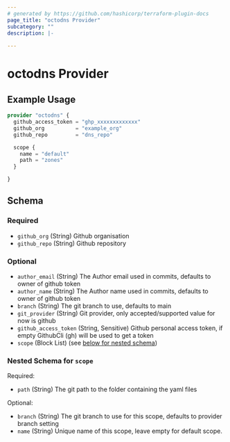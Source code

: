 ```yaml
---
# generated by https://github.com/hashicorp/terraform-plugin-docs
page_title: "octodns Provider"
subcategory: ""
description: |-
  
---
```


# octodns Provider



## Example Usage

```terraform
provider "octodns" {
  github_access_token = "ghp_xxxxxxxxxxxxx"
  github_org          = "example_org"
  github_repo         = "dns_repo"

  scope {
    name = "default"
    path = "zones"
  }

}
```

<!-- schema generated by tfplugindocs -->
## Schema

### Required

- `github_org` (String) Github organisation
- `github_repo` (String) Github repository

### Optional

- `author_email` (String) The Author email used in commits, defaults to owner of github token
- `author_name` (String) The Author name used in commits, defaults to owner of github token
- `branch` (String) The git branch to use, defaults to main
- `git_provider` (String) Git provider, only accepted/supported value for now is github
- `github_access_token` (String, Sensitive) Github personal access token, if empty GithubCli (gh) will be used to get a token
- `scope` (Block List) (see [below for nested schema](#nestedblock--scope))

<a id="nestedblock--scope"></a>
### Nested Schema for `scope`

Required:

- `path` (String) The git path to the folder containing the yaml files

Optional:

- `branch` (String) The git branch to use for this scope, defaults to provider branch setting
- `name` (String) Unique name of this scope, leave empty for default scope.
